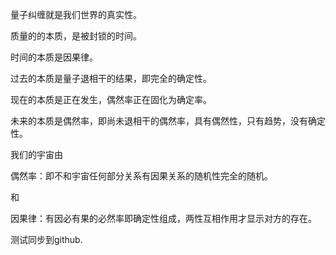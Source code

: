 量子纠缠就是我们世界的真实性。

质量的的本质，是被封锁的时间。

时间的本质是因果律。

过去的本质是量子退相干的结果，即完全的确定性。

现在的本质是正在发生，偶然率正在固化为确定率。

未来的本质是偶然率，即尚未退相干的偶然率，具有偶然性，只有趋势，没有确定性。

我们的宇宙由

偶然率：即不和宇宙任何部分关系有因果关系的随机性完全的随机。

和

因果律：有因必有果的必然率即确定性组成，两性互相作用才显示对方的存在。

测试同步到github.


